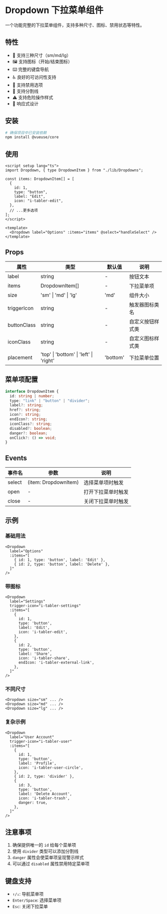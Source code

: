 # Dropdown 下拉菜单组件

一个功能完整的下拉菜单组件，支持多种尺寸、图标、禁用状态等特性。

## 特性

- 🎨 支持三种尺寸（sm/md/lg）
- 🖼️ 支持图标（开始/结束图标）
- ⌨️ 完整的键盘导航
- ♿ 良好的可访问性支持
- 🎯 支持禁用选项
- 🚫 支持分割线
- ⚠️ 支持危险操作样式
- 📱 响应式设计

## 安装

```bash
# 确保项目中已安装依赖
npm install @vueuse/core
```

## 使用

```vue
<script setup lang="ts">
import Dropdown, { type DropdownItem } from "./lib/Dropdowns";

const items: DropdownItem[] = [
  {
    id: 1,
    type: "button",
    label: "Edit",
    icon: "i-tabler-edit",
  },
  // ...更多选项
];
</script>

<template>
  <Dropdown label="Options" :items="items" @select="handleSelect" />
</template>
```

## Props

| 属性        | 类型                                   | 默认值   | 说明             |
| ----------- | -------------------------------------- | -------- | ---------------- |
| label       | string                                 | -        | 按钮文本         |
| items       | DropdownItem[]                         | -        | 下拉菜单项       |
| size        | 'sm' \| 'md' \| 'lg'                   | 'md'     | 组件大小         |
| triggerIcon | string                                 | -        | 触发器图标类名   |
| buttonClass | string                                 | -        | 自定义按钮样式类 |
| iconClass   | string                                 | -        | 自定义图标样式类 |
| placement   | 'top' \| 'bottom' \| 'left' \| 'right' | 'bottom' | 下拉菜单位置     |

## 菜单项配置

```typescript
interface DropdownItem {
  id: string | number;
  type: "link" | "button" | "divider";
  label?: string;
  href?: string;
  icon?: string;
  endIcon?: string;
  iconClass?: string;
  disabled?: boolean;
  danger?: boolean;
  onClick?: () => void;
}
```

## Events

| 事件名 | 参数                 | 说明               |
| ------ | -------------------- | ------------------ |
| select | (item: DropdownItem) | 选择菜单项时触发   |
| open   | -                    | 打开下拉菜单时触发 |
| close  | -                    | 关闭下拉菜单时触发 |

## 示例

### 基础用法

```vue
<Dropdown
  label="Options"
  :items="[
    { id: 1, type: 'button', label: 'Edit' },
    { id: 2, type: 'button', label: 'Delete' },
  ]"
/>
```

### 带图标

```vue
<Dropdown
  label="Settings"
  trigger-icon="i-tabler-settings"
  :items="[
    {
      id: 1,
      type: 'button',
      label: 'Edit',
      icon: 'i-tabler-edit',
    },
    {
      id: 2,
      type: 'button',
      label: 'Share',
      icon: 'i-tabler-share',
      endIcon: 'i-tabler-external-link',
    },
  ]"
/>
```

### 不同尺寸

```vue
<Dropdown size="sm" ... />
<Dropdown size="md" ... />
<Dropdown size="lg" ... />
```

### 复杂示例

```vue
<Dropdown
  label="User Account"
  trigger-icon="i-tabler-user"
  :items="[
    {
      id: 1,
      type: 'button',
      label: 'Profile',
      icon: 'i-tabler-user-circle',
    },
    { id: 2, type: 'divider' },
    {
      id: 3,
      type: 'button',
      label: 'Delete Account',
      icon: 'i-tabler-trash',
      danger: true,
    },
  ]"
/>
```

## 注意事项

1. 确保提供唯一的 `id` 给每个菜单项
2. 使用 `divider` 类型可以添加分割线
3. `danger` 属性会使菜单项呈现警示样式
4. 可以通过 `disabled` 属性禁用特定菜单项

## 键盘支持

- `↑/↓`: 导航菜单项
- `Enter/Space`: 选择菜单项
- `Esc`: 关闭下拉菜单
